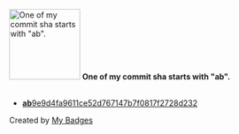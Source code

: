 <img src="https://my-badges.github.io/my-badges/ab-commit.png" alt="One of my commit sha starts with &quot;ab&quot;." title="One of my commit sha starts with &quot;ab&quot;." width="128">
<strong>One of my commit sha starts with &quot;ab&quot;.</strong>
<br><br>

- <a href="https://github.com/HorebZ/Epitech_project/commit/ab9e9d4fa9611ce52d767147b7f0817f2728d232"><strong>ab</strong>9e9d4fa9611ce52d767147b7f0817f2728d232</a>


Created by <a href="https://github.com/my-badges/my-badges">My Badges</a>